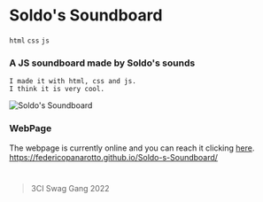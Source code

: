 # Soldo's Soundboard

`html` `css` `js`

### A JS soundboard made by Soldo's sounds

    I made it with html, css and js.
    I think it is very cool.

![Soldo's Soundboard](https://cdn.discordapp.com/attachments/765646227303432232/968134193924145172/saasasa.png)

### WebPage
The webpage is currently online and you can reach it clicking [here](https://federicopanarotto.github.io/Soldo-s-Soundboard/). <br>
https://federicopanarotto.github.io/Soldo-s-Soundboard/
#

> 3CI Swag Gang 2022
